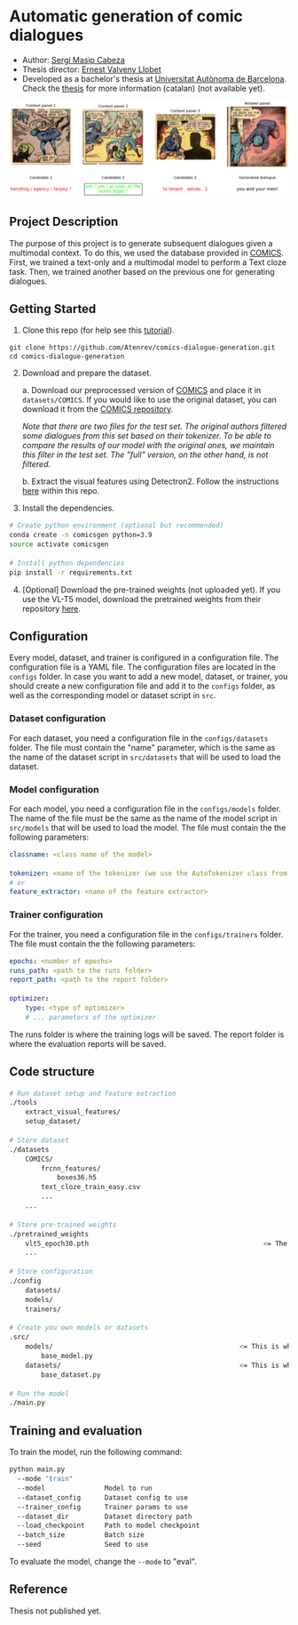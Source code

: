 # Automatic generation of comic dialogues
* Author: [Sergi Masip Cabeza](https://sergimasip.com)
* Thesis director: [Ernest Valveny Llobet]()
* Developed as a bachelor's thesis at [Universitat Autònoma de Barcelona](https://www.uab.cat). Check the [thesis](https://sergimasip.com/thesis.pdf) for more information (catalan) (not available yet).

![teaser image](./assets/example.png)


## Project Description
The purpose of this project is to generate subsequent dialogues given a multimodal context. To do this, we used the database provided in [COMICS](https://github.com/miyyer/comics). First, we trained a text-only and a multimodal model to perform a Text cloze task. Then, we trained another based on the previous one for generating dialogues.


## Getting Started

1. Clone this repo (for help see this [tutorial](https://help.github.com/articles/cloning-a-repository/)).

```
git clone https://github.com/Atenrev/comics-dialogue-generation.git
cd comics-dialogue-generation
```

2. Download and prepare the dataset.  

    a. Download our preprocessed version of [COMICS](https://drive.google.com/drive/folders/1kvQ7mWV1IgVzoiIM0xdJhaDCFVVD60OH?usp=sharing) and place it in ```datasets/COMICS```. If you would like to use the original dataset, you can download it from the [COMICS repository](https://github.com/miyyer/comics).

    *Note that there are two files for the test set. The original authors filtered some dialogues from this set based on their tokenizer. To be able to compare the results of our model with the original ones, we maintain this filter in the test set. The "full" version, on the other hand, is not filtered.*

    b. Extract the visual features using Detectron2. Follow the instructions [here](https://github.com/Atenrev/comics-dialogue-generation/tree/master/tools/extract_visual_features) within this repo.

3. Install the dependencies.

```sh
# Create python environment (optional but recommended)
conda create -n comicsgen python=3.9
source activate comicsgen

# Install python dependencies
pip install -r requirements.txt
```

4. [Optional] Download the pre-trained weights (not uploaded yet). If you use the VL-T5 model, download the pretrained weights from their repository [here](https://github.com/j-min/VL-T5).


## Configuration

Every model, dataset, and trainer is configured in a configuration file. The configuration file is a YAML file. The configuration files are located in the ```configs``` folder. In case you want to add a new model, dataset, or trainer, you should create a new configuration file and add it to the ```configs``` folder, as well as the corresponding model or dataset script in ```src```.

### Dataset configuration
For each dataset, you need a configuration file in the ```configs/datasets``` folder. The file must contain the "name" parameter, which is the same as the name of the dataset script in ```src/datasets``` that will be used to load the dataset.

### Model configuration
For each model, you need a configuration file in the ```configs/models``` folder. The name of the file must be the same as the name of the model script in ```src/models``` that will be used to load the model. The file must contain the the following parameters:
``` YAML
classname: <class name of the model>

tokenizer: <name of the tokenizer (we use the AutoTokenizer class from HuggingFace)>
# or
feature_extractor: <name of the feature extractor>
```

### Trainer configuration
For the trainer, you need a configuration file in the ```configs/trainers``` folder. The file must contain the the following parameters:

``` YAML
epochs: <number of epochs>
runs_path: <path to the runs folder>
report_path: <path to the report folder>

optimizer:
    type: <type of optimizer>
    # ... parameters of the optimizer
```

The runs folder is where the training logs will be saved. The report folder is where the evaluation reports will be saved.


## Code structure

```sh
# Run dataset setup and feature extraction
./tools
    extract_visual_features/
    setup_dataset/

# Store dataset
./datasets
    COMICS/
        frcnn_features/
            boxes36.h5
        text_cloze_train_easy.csv
        ...
    ...

# Store pre-trained weights
./pretrained_weights
    vlt5_epoch30.pth                                            <= The VL-T5 model expects this file to be in this folder (you can change this in its config file).
    ...

# Store configuration
./config
    datasets/
    models/
    trainers/

# Create you own models or datasets
.src/
    models/                                               <= This is where you should add your own models. They should inherit from the BaseModel class. 
        base_model.py
    datasets/                                             <= This is where you should add your own datasets. They must inherit from the ```BaseDataset``` class.
        base_dataset.py

# Run the model
./main.py
```


## Training and evaluation

To train the model, run the following command:

```sh
python main.py
  --mode "train"
  --model               Model to run
  --dataset_config      Dataset config to use
  --trainer_config      Trainer params to use
  --dataset_dir         Dataset directory path
  --load_checkpoint     Path to model checkpoint
  --batch_size          Batch size
  --seed                Seed to use
```

To evaluate the model, change the ```--mode``` to "eval".


## Reference
Thesis not published yet.
